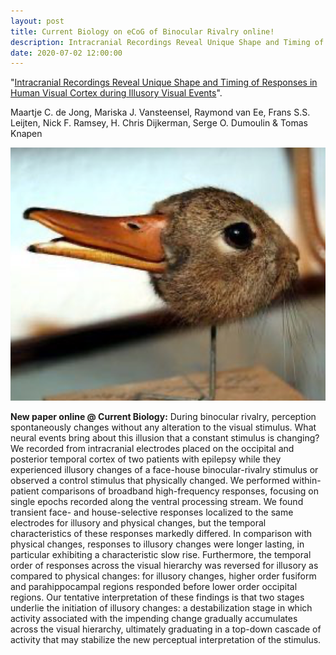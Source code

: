 ```yaml
---
layout: post
title: Current Biology on eCoG of Binocular Rivalry online!
description: Intracranial Recordings Reveal Unique Shape and Timing of Responses in Human Visual Cortex during Illusory Visual Events.
date: 2020-07-02 12:00:00
---
```


"<a href="https://www.cell.com/current-biology/fulltext/S0960-9822(20)30769-7" target="_blank" alt="Intracranial Recordings Reveal Unique Shape and Timing of Responses in Human Visual Cortex during Illusory Visual Events" >Intracranial Recordings Reveal Unique Shape and Timing of Responses in Human Visual Cortex during Illusory Visual Events</a>".

Maartje C. de Jong, Mariska J. Vansteensel, Raymond van Ee, Frans S.S. Leijten, Nick F. Ramsey, H. Chris Dijkerman, Serge O. Dumoulin & Tomas Knapen

<img class="col two right" src="/img/posts/duckrabbit.png">

**New paper online @ Current Biology:** During binocular rivalry, perception spontaneously changes without any alteration to the visual stimulus. What neural events bring about this illusion that a constant stimulus is changing? We recorded from intracranial electrodes placed on the occipital and posterior temporal cortex of two patients with epilepsy while they experienced illusory changes of a face-house binocular-rivalry stimulus or observed a control stimulus that physically changed. We performed within-patient comparisons of broadband high-frequency responses, focusing on single epochs recorded along the ventral processing stream. We found transient face- and house-selective responses localized to the same electrodes for illusory and physical changes, but the temporal characteristics of these responses markedly differed. In comparison with physical changes, responses to illusory changes were longer lasting, in particular exhibiting a characteristic slow rise. Furthermore, the temporal order of responses across the visual hierarchy was reversed for illusory as compared to physical changes: for illusory changes, higher order fusiform and parahippocampal regions responded before lower order occipital regions. Our tentative interpretation of these findings is that two stages underlie the initiation of illusory changes: a destabilization stage in which activity associated with the impending change gradually accumulates across the visual hierarchy, ultimately graduating in a top-down cascade of activity that may stabilize the new perceptual interpretation of the stimulus.
